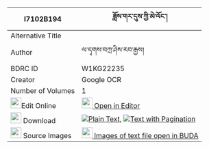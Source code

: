 |I7102B194|ཟློས་གར་དུས་ཀྱི་མེ་ལོང་། 
| --- | --- 
|Alternative Title |
|Author| ལ་དྭགས་བཀྲ་ཤིས་རབ་རྒྱས།
|BDRC ID | W1KG22235
|Creator | Google OCR
|Number of Volumes| 1
|<img width="25" src="https://img.icons8.com/color/25/000000/edit-property.png">Edit Online| [<img width="25" src="https://avatars.githubusercontent.com/u/45091458?s=200&v=4"> Open in Editor](http://editor.openpecha.org/I7102B194)
|<img width="25" src="https://img.icons8.com/fluent/48/000000/download-2.png"/>  Download | [![](https://img.icons8.com/color/20/000000/txt.png)Plain Text](https://github.com/Openpecha/I7102B194/releases/download/v1/dogar_du_kyi_melong_plain_I7102B194.zip), [![](https://img.icons8.com/color/20/000000/txt.png)Text with Pagination](https://github.com/Openpecha/I7102B194/releases/download/v1/dogar_du_kyi_melong_pages_I7102B194.zip)
|<img width="25" src="https://img.icons8.com/plasticine/100/000000/pictures-folder.png"/>  Source Images | [<img width="25" src="https://library.bdrc.io/icons/BUDA-small.svg"> Images of text file open in BUDA](https://library.bdrc.io/show/bdr:W1KG22235)